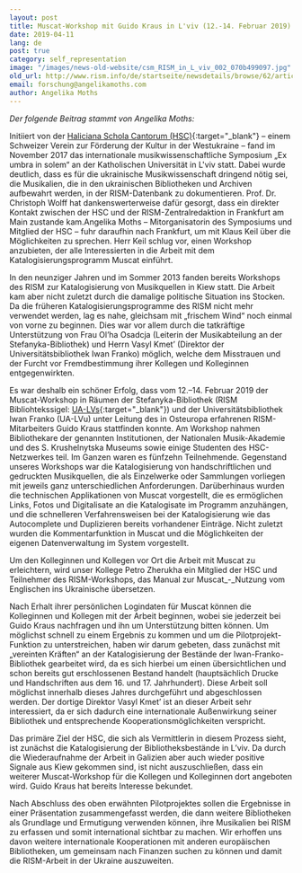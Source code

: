 ```yaml
---
layout: post
title: Muscat-Workshop mit Guido Kraus in L'viv (12.-14. Februar 2019)
date: 2019-04-11
lang: de
post: true
category: self_representation
image: "/images/news-old-website/csm_RISM_in_L_viv_002_070b499097.jpg"
old_url: http://www.rism.info/de/startseite/newsdetails/browse/62/article/64/muscat-workshop-with-guido-kraus-in-lviv-12-14-february-2019.html
email: forschung@angelikamoths.com
author: Angelika Moths
---
```


_Der folgende Beitrag stammt von Angelika Moths:_

Initiiert von der [Haliciana Schola Cantorum (HSC)](http://hsc.lviv.ua/en/){:target="_blank"} – einem Schweizer Verein zur Förderung der Kultur in der Westukraine – fand im November 2017 das internationale musikwissenschaftliche Symposium „Ex umbra in solem“ an der Katholischen Universität in L'viv statt. Dabei wurde deutlich, dass es für die ukrainische Musikwissenschaft dringend nötig sei, die Musikalien, die in den ukrainischen Bibliotheken und Archiven aufbewahrt werden, in der RISM-Datenbank zu dokumentieren. Prof. Dr. Christoph Wolff hat dankenswerterweise dafür gesorgt, dass ein direkter Kontakt zwischen der HSC und der RISM-Zentralredaktion in Frankfurt am Main zustande kam.Angelika Moths – Mitorganisatorin des Symposiums und Mitglied der HSC – fuhr daraufhin nach Frankfurt, um mit Klaus Keil über die Möglichkeiten zu sprechen. Herr Keil schlug vor, einen Workshop anzubieten, der alle Interessierten in die Arbeit mit dem Katalogisierungsprogramm Muscat einführt.

In den neunziger Jahren und im Sommer 2013 fanden bereits Workshops des RISM zur Katalogisierung von Musikquellen in Kiew statt. Die Arbeit kam aber nicht zuletzt durch die damalige politische Situation ins Stocken. Da die früheren Katalogisierungsprogramme des RISM nicht mehr verwendet werden, lag es nahe, gleichsam mit „frischem Wind“ noch einmal von vorne zu beginnen. Dies war vor allem durch die tatkräftige Unterstützung von Frau Ol’ha Osadcja (Leiterin der Musikabteilung an der Stefanyka-Bibliothek) und Herrn Vasyl Kmet’ (Direktor der Universitätsbibliothek Iwan Franko) möglich, welche dem Misstrauen und der Furcht vor Fremdbestimmung ihrer Kollegen und Kolleginnen entgegenwirkten.

Es war deshalb ein schöner Erfolg, dass vom 12.–14. Februar 2019 der Muscat-Workshop in Räumen der Stefanyka-Bibliothek (RISM Bibliohtekssigel: [UA-LVs](https://opac.rism.info/search?View=rism&siglum=UA-LVs&Language=en){:target="_blank"}) und der Universitätsbibliothek Iwan Franko (UA-LVu) unter Leitung des in Osteuropa erfahrenen RISM-Mitarbeiters Guido Kraus stattfinden konnte. Am Workshop nahmen Bibliothekare der genannten Institutionen, der Nationalen Musik-Akademie und des S. Krushelnytska Museums sowie einige Studenten des HSC-Netzwerkes teil. Im Ganzen waren es fünfzehn Teilnehmende. Gegenstand unseres Workshops war die Katalogisierung von handschriftlichen und gedruckten Musikquellen, die als Einzelwerke oder Sammlungen vorliegen mit jeweils ganz unterschiedlichen Anforderungen. Darüberhinaus wurden die technischen Applikationen von Muscat vorgestellt, die es ermöglichen Links, Fotos und Digitalisate an die Katalogisate im Programm anzuhängen, und die schnelleren Verfahrensweisen bei der Katalogisierung wie das Autocomplete und Duplizieren bereits vorhandener Einträge. Nicht zuletzt wurden die Kommentarfunktion in Muscat und die Möglichkeiten der eigenen Datenverwaltung im System vorgestellt.

Um den Kolleginnen und Kollegen vor Ort die Arbeit mit Muscat zu erleichtern, wird unser Kollege Petro Zherukha ein Mitglied der HSC und Teilnehmer des RISM-Workshops, das Manual zur Muscat_-_Nutzung vom Englischen ins Ukrainische übersetzen.

Nach Erhalt ihrer persönlichen Logindaten für Muscat können die Kolleginnen und Kollegen mit der Arbeit beginnen, wobei sie jederzeit bei Guido Kraus nachfragen und ihn um Unterstützung bitten können. Um möglichst schnell zu einem Ergebnis zu kommen und um die Pilotprojekt-Funktion zu unterstreichen, haben wir darum gebeten, dass zunächst mit „vereinten Kräften“ an der Katalogisierung der Bestände der Iwan-Franko-Bibliothek gearbeitet wird, da es sich hierbei um einen übersichtlichen und schon bereits gut erschlossenen Bestand handelt (hauptsächlich Drucke und Handschriften aus dem 16. und 17. Jahrhundert). Diese Arbeit soll möglichst innerhalb dieses Jahres durchgeführt und abgeschlossen werden. Der dortige Direktor Vasyl Kmet’ ist an dieser Arbeit sehr interessiert, da er sich dadurch eine internationale Außenwirkung seiner Bibliothek und entsprechende Kooperationsmöglichkeiten verspricht.

Das primäre Ziel der HSC, die sich als Vermittlerin in diesem Prozess sieht, ist zunächst die Katalogisierung der Bibliotheksbestände in L’viv. Da durch die Wiederaufnahme der Arbeit in Galizien aber auch wieder positive Signale aus Kiew gekommen sind, ist nicht auszuschließen, dass ein weiterer Muscat-Workshop für die Kollegen und Kolleginnen dort angeboten wird. Guido Kraus hat bereits Interesse bekundet.

Nach Abschluss des oben erwähnten Pilotprojektes sollen die Ergebnisse in einer Präsentation zusammengefasst werden, die dann weitere Bibliotheken als Grundlage und Ermutigung verwenden können, ihre Musikalien bei RISM zu erfassen und somit international sichtbar zu machen. Wir erhoffen uns davon weitere internationale Kooperationen mit anderen europäischen Bibliotheken, um gemeinsam nach Finanzen suchen zu können und damit die RISM-Arbeit in der Ukraine auszuweiten.


